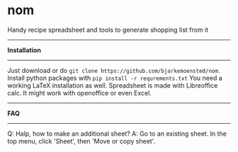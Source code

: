 # nom
Handy recipe spreadsheet and tools to generate shopping list from it

***
**Installation**
***
Just download or do `git clone https://github.com/bjarkemoensted/nom`.
Install python packages with `pip install -r requrements.txt`
You need a working LaTeX installation as well.
Spreadsheet is made with Libreoffice calc. It might work with openoffice or even Excel.

***
**FAQ**
***

Q: Halp, how to make an additional sheet?
A: Go to an existing sheet. In the top menu, click 'Sheet', then 'Move or copy sheet'.